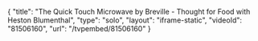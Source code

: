 {
    "title": "The Quick Touch Microwave by Breville - Thought for Food with Heston Blumenthal",
    "type": "solo",
    "layout": "iframe-static",
    "videoId": "81506160",
    "url": "\/tvpembed\/81506160"
}
